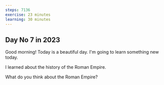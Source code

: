 ```yaml
---
steps: 7136
exercise: 23 minutes
learning: 30 minutes
---
```

## Day No 7 in 2023
Good morning! Today is a beautiful day.
I'm going to learn something new today.

I learned about the history of the Roman Empire.

What do you think about the Roman Empire?
